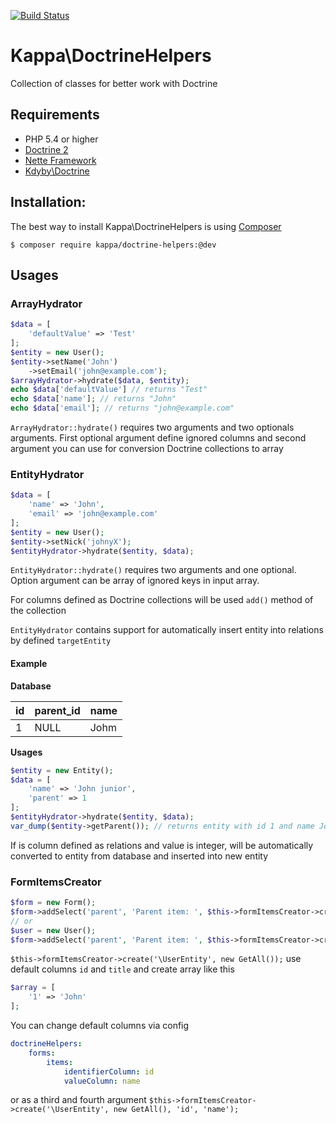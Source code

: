 [![Build Status](https://travis-ci.org/Kappa-org/DoctrineHelpers.svg)](https://travis-ci.org/Kappa-org/DoctrineHelpers)

# Kappa\DoctrineHelpers 

Collection of classes for better work with Doctrine

## Requirements

* PHP 5.4 or higher
* [Doctrine 2](http://www.doctrine-project.org/)
* [Nette Framework](http://nette.org/)
* [Kdyby\Doctrine](https://github.com/Kdyby/Doctrine)

## Installation:

The best way to install Kappa\DoctrineHelpers is using [Composer](https://getcomposer.com)

```shell
$ composer require kappa/doctrine-helpers:@dev
```

## Usages

### ArrayHydrator

```php
$data = [
	'defaultValue' => 'Test'
];
$entity = new User();
$entity->setName('John')
	->setEmail('john@example.com');
$arrayHydrator->hydrate($data, $entity);
echo $data['defaultValue'] // returns "Test"
echo $data['name']; // returns "John"
echo $data['email']; // returns "john@example.com"
```

`ArrayHydrator::hydrate()` requires two arguments and two optionals arguments. First optional argument define ignored columns
and second argument you can use for conversion Doctrine collections to array

### EntityHydrator

```php
$data = [
	'name' => 'John',
	'email' => 'john@example.com'
];
$entity = new User();
$entity->setNick('johnyX');
$entityHydrator->hydrate($entity, $data);
```
`EntityHydrator::hydrate()` requires two arguments and one optional. Option argument can be array of ignored keys in input array.

For columns defined as Doctrine collections will be used `add()` method of the collection

`EntityHydrator` contains support for automatically insert entity into relations by defined `targetEntity`

#### Example

**Database**

id  | parent_id | name
----|-----------|-------
1   | NULL      | Johm

**Usages**
```php
$entity = new Entity();
$data = [
	'name' => 'John junior',
	'parent' => 1
];
$entityHydrator->hydrate($entity, $data);
var_dump($entity->getParent()); // returns entity with id 1 and name John
```
If is column defined as relations and value is integer, will be automatically converted to entity from database and inserted into new entity


### FormItemsCreator

```php
$form = new Form();
$form->addSelect('parent', 'Parent item: ', $this->formItemsCreator->create('\UserEntity', new GetAll());
// or
$user = new User();
$form->addSelect('parent', 'Parent item: ', $this->formItemsCreator->create($user, new GetAll());
```

`$this->formItemsCreator->create('\UserEntity', new GetAll());` use default columns `id` and `title` and create array like this
```php
$array = [
	'1' => 'John'
];
```

You can change default columns via config
```yaml
doctrineHelpers:
	forms:
		items:
			identifierColumn: id
			valueColumn: name
```

or as a third and fourth argument `$this->formItemsCreator->create('\UserEntity', new GetAll(), 'id', 'name');`
